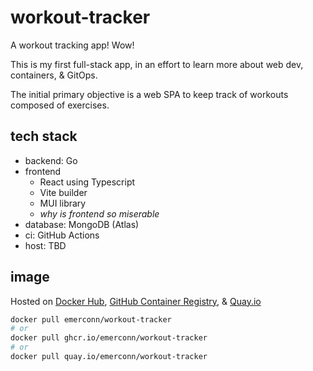 # workout-tracker

A workout tracking app! Wow!

This is my first full-stack app, in an effort to learn more about web dev, containers, & GitOps.

The initial primary objective is a web SPA to keep track of workouts composed of exercises.

## tech stack

- backend: Go
- frontend
  - React using Typescript
  - Vite builder
  - MUI library
  - _why is frontend so miserable_
- database: MongoDB (Atlas)
- ci: GitHub Actions
- host: TBD

## image

Hosted on [Docker Hub](https://hub.docker.com/r/emerconn/workout-tracker), [GitHub Container Registry](https://github.com/emerconn/workout-tracker/pkgs/container/workout-tracker), & [Quay.io](https://quay.io/repository/emerconn/workout-tracker)

```bash
docker pull emerconn/workout-tracker
# or
docker pull ghcr.io/emerconn/workout-tracker
# or
docker pull quay.io/emerconn/workout-tracker
```
